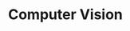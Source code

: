 ---
layout: list
title: Computer Vision
slug: computer vision
category: study
menu: false
submenu: true
order: 3
description: >
   Computer Vision & Image Processing
---